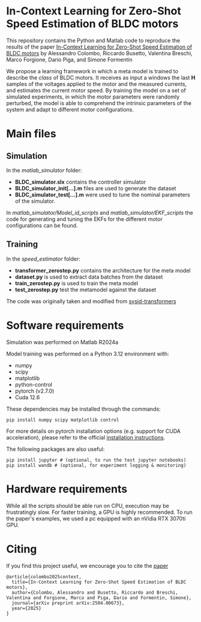 # In-Context Learning for Zero-Shot Speed Estimation of BLDC motors

This repository contains the Python and Matlab code to reproduce the results of the paper [In-Context Learning for Zero-Shot Speed Estimation of BLDC motors](https://arxiv.org/abs/2504.00673)
by Alessandro Colombo, Riccardo Busetto, Valentina Breschi, Marco Forgione, Dario Piga, and Simone Formentin

We propose a learning framework in which a meta model is trained to describe the *class* of BLDC motors. It receives as input a windows the last __H__ samples of the voltages applied to the motor and the measured currents, and estimates the current motor speed.
By training the model on a set of simulated experiments, in which the motor parameters were randomly perturbed, the model is able to comprehend the intrinsic parameters of the system and adapt to different motor configurations.

# Main files

## Simulation

In the *matlab_simulator* folder:
 * __BLDC_simulator.slx__ contains the controller simulator
 * __BLDC_simulator_init[...].m__ files are used to generate the dataset
 * __BLDC_simulator_test[...].m__ were used to tune the nominal parameters of the simulator.

In *matlab_simulator/Model_id_scripts* and *matlab_simulator/EKF_scripts* the code for generating and tuning the EKFs for the different motor configurations can be found.

## Training

In the *speed_estimator* folder:
* __transformer_zerostep.py__ contains the architecture for the meta model
* __dataset.py__ is used to extract data batches from the dataset
* __train_zerostep.py__ is used to train the meta model
* __test_zerostep.py__ test the metamodel against the dataset

The code was originally taken and modified from [sysid-transformers](https://github.com/forgi86/sysid-transformers)


# Software requirements
Simulation was performed on Matlab R2024a

Model training was performed on a Python 3.12 environment with:

 * numpy
 * scipy
 * matplotlib
 * python-control
 * pytorch (v2.7.0)
 * Cuda 12.6

These dependencies may be installed through the commands:

```
pip install numpy scipy matplotlib control
```

For more details on pytorch installation options (e.g. support for CUDA acceleration), please refer to the official [installation instructions](https://pytorch.org/get-started/locally/).

The following packages are also useful:

```
pip install jupyter # (optional, to run the test jupyter notebooks)
pip install wandb # (optional, for experiment logging & monitoring)
```

# Hardware requirements
While all the scripts should be able run on CPU, execution may be frustratingly slow. For faster training, a GPU is highly recommended.
To run the paper's examples, we used a pc equipped with an nVidia RTX 3070ti GPU.




# Citing

If you find this project useful, we encourage you to cite the [paper](https://arxiv.org/abs/2504.00673) 
```
@article{colombo2025context,
  title={In-Context Learning for Zero-Shot Speed Estimation of BLDC motors},
  author={Colombo, Alessandro and Busetto, Riccardo and Breschi, Valentina and Forgione, Marco and Piga, Dario and Formentin, Simone},
  journal={arXiv preprint arXiv:2504.00673},
  year={2025}
}
```